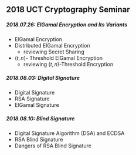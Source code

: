 ## 2018 UCT Cryptography Seminar


##### 2018.07.26: ElGamal Encryption and Its Variants

* ElGamal Encryption
* Distributed ElGamal Encryption
  * reviewing Secret Sharing
* $(t, n)$- Threshold ElGamal Encryption
  * reviewing $(t, n)$-Threshold Encryption



##### 2018.08.03: Digital Signature

* Digital Signature
* RSA Signature
* ElGamal Signature



##### 2018.08.10: Blind Signature

* Digital Signature Algorithm (DSA) and ECDSA
* RSA Blind Signature
* Dangers of RSA Blind Signature